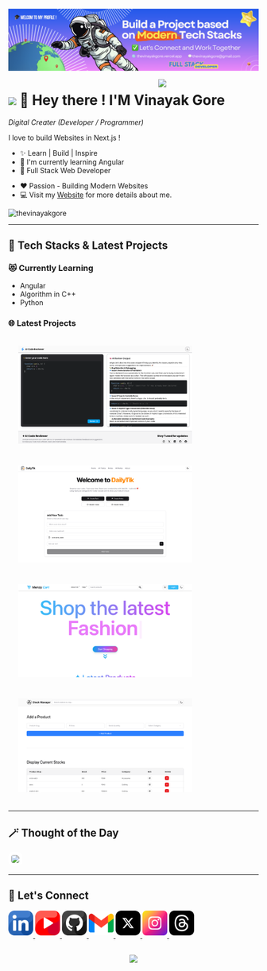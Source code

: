 <!-- Replace banner.png with your own banner image -->

![🎓 GitHub Banner](./banner.png)

<!-- You can keep the Night Owl image or replace it -->
<div>
  <img align="right" width="40%" src="https://owlbertsio-resized.s3.amazonaws.com/Popper.psd.full.png">
</div>

<!-- Customize the header with your name -->

# <img src="https://emojis.slackmojis.com/emojis/images/1531849430/4246/blob-sunglasses.gif?1531849430" width="30"/> 👋 Hey there ! I'M Vinayak Gore

_Digital Creater (Developer / Programmer)_
<br />

<!-- Customize your intro -->
<p align="left">I love to build Websites in Next.js !</p>

- ✨ Learn | Build | Inspire
- 🌱 I'm currently learning Angular
- 💼 Full Stack Web Developer
<!-- - ✍️ [Mention if you write blogs] -->
- ❤️ Passion - Building Modern Websites
- 💻 Visit my [Website](https://thevinayakgore.vercel.app/) for more details about me.

<!-- Profile Count Badge - replace username -->
<p align="left">
  <img src="https://komarev.com/ghpvc/?username=thevinayakgore&label=Profile%20views&color=770677&style=for-the-badge&logo=star" alt="thevinayakgore" style="padding-right:20px;" />
</p>

---

<h2 align="left">🚀 Tech Stacks & Latest Projects</h2>

<h3 align="left">😻 Currently Learning</h3>
<ul align="left">
  <li>Angular</li>
  <li>Algorithm in C++</li>
  <li>Python</li>
</ul>

<h3 align="left">🌐 Latest Projects</h3>
<div align="left">
    <a href="https://my-ai-codereviewer.vercel.app/" target="_blank">
      <img src="01.png" width=350 height=auto alt="Project - 1" style="margin: 20px;" />
    </a>
    <a href="https://dailytik.vercel.app/" target="_blank">
      <img src="02.png" width=350 height=auto alt="Project - 2" style="margin: 20px;" />
    </a>
    <a href="https://menzycart.vercel.app/" target="_blank">
      <img src="03.png" width=350 height=auto alt="Project - 3" style="margin: 20px;" />
    </a>
    <a href="https://ownstockmanager.vercel.app/" target="_blank">
      <img src="04.png" width=350 height=auto alt="Project - 4" style="margin: 20px;" />
    </a>
</ul>

---

<h2 align="left">🪄 Thought of the Day</h2>

<p align="left">
 <img src="https://readme-daily-quotes.vercel.app/api?author=Les%20Brown&quote=Know%20your%20gifts%20and%20share%20them.&theme=light&bg_color=000000&author_color=ffffff&accent_color=ffffff" style="border: 6px solid #ffffff; border-radius: 10px; color: #ffff99;">
</p>

---

<h2 align="left">🤝 Let's Connect</h2>
<div align="left">

<a href="https://www.linkedin.com/in/thevinayakgore" target="_blank">
<img src="linkedin.png" width=50 height=50 alt="linkedin" style="margin-bottom: 5px;" />
</a>

<a href="https://www.youtube.com/@TheVinayakGore" target="_blank">
<img src="youtube.png" width=50 height=50 alt="youtube" style="margin-bottom: 5px;" />
</a>

<a href="https://github.com/thevinayakgore" target="_blank">
<img src="github.png" width=50 height=50 alt="github" style="margin-bottom: 5px;" />
</a>
  
<a href="mailto:thevinayakgore@gmail.com" target="_blank">
<img src="gmail.png" width=50 height=50 alt="mail" style="margin-bottom: 5px;" />
</a>

<a href="https://x.com/thevinayakgore" target="_blank">
<img src="x.png" width=50 height=50 alt="x(twitter)" style="margin-bottom: 5px;" />
</a>

<a href="https://www.instagram.com/thevinayakgore" target="_blank">
<img src="instagram.png" width=50 height=50 alt="instagram" style="margin-bottom: 5px;" />
</a>

<a href="https://www.instagram.com/thevinayakgore" target="_blank">
<img src="threads.png" width=50 height=50 alt="threads" style="margin-bottom: 5px;" />
</a>

</div>
<br/>

<!-- Buy me a coffee -
<div align="center">
<a href="https://www.buymeacoffee.com/thevinayakgore" target="_blank"><img src="https://cdn.buymeacoffee.com/buttons/v2/default-yellow.png" alt="Buy Me A Coffee" style="height: 40px !important;width: 200px !important;" ></a>
</div> -->

<!-- Footer -->
<p align="center">
  <img src="https://capsule-render.vercel.app/api?type=waving&color=gradient&height=150&section=footer"/>
</p>
